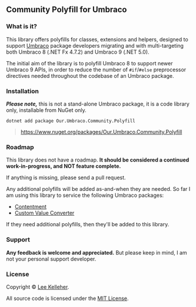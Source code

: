 ## Community Polyfill for Umbraco

### What is it?

This library offers polyfills for classes, extensions and helpers, designed to support [Umbraco](https://github.com/umbraco/Umbraco-CMS/) package developers migrating and with multi-targeting both Umbraco 8 (.NET Fx 4.7.2) and Umbraco 9 (.NET 5.0).

The initial aim of the library is to polyfill Umbraco 8 to support newer Umbraco 9 APIs, in order to reduce the number of `#if`/`#else` preprocessor directives needed throughout the codebase of an Umbraco package.


### Installation

_**Please note,**_ this is not a stand-alone Umbraco package, it is a code library only, installable from NuGet only.

    dotnet add package Our.Umbraco.Community.Polyfill

> <https://www.nuget.org/packages/Our.Umbraco.Community.Polyfill>


### Roadmap

This library does not have a roadmap. **It should be considered a continued work-in-progress, and NOT feature complete.**

If anything is missing, please send a pull request.

Any additional polyfills will be added as-and-when they are needed. So far I am using this library to service the following Umbraco packages:

- [Contentment](https://github.com/leekelleher/umbraco-contentment)
- [Custom Value Converter](https://github.com/leekelleher/umbraco-custom-valueconverter)

If they need additional polyfills, then they'll be added to this library.


### Support

**Any feedback is welcome and appreciated.** But please keep in mind, I am not your personal support developer.


### License

Copyright &copy; [Lee Kelleher](https://leekelleher.com).

All source code is licensed under the [MIT License](../LICENSE).
